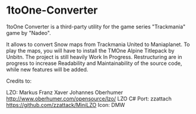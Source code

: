 # 1toOne-Converter

1toOne Converter is a third-party utility for the game series "Trackmania" game by "Nadeo".

It allows to convert Snow maps from Trackmania United to Maniaplanet. To play the maps, you will have to install the TMOne Alpine Titlepack by Unbitn.
The project is still heavily Work In Progress. Restructuring are in progress to increase Readability and Maintainability of the source code, while new features will be added.

Credits to:

LZO: Markus Franz Xaver Johannes Oberhumer http://www.oberhumer.com/opensource/lzo/
LZO C# Port: zzattach https://github.com/zzattack/MiniLZO
Icon: DMW
